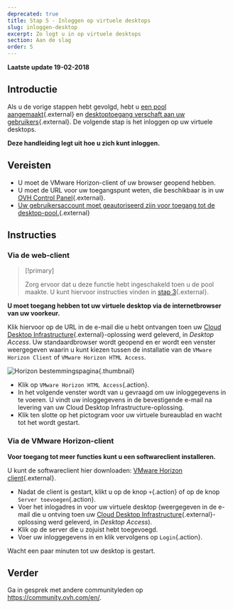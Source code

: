 ```yaml
---
deprecated: true
title: Stap 5 - Inloggen op virtuele desktops
slug: inloggen-desktop
excerpt: Zo logt u in op virtuele desktops
section: Aan de slag
order: 5
---
```


**Laatste update 19-02-2018**

## Introductie

Als u de vorige stappen hebt gevolgd, hebt u [een pool aangemaakt](https://docs.ovh.com/nl/cloud-desktop-infrastructure/howto-create-pool/){.external} en [desktoptoegang verschaft aan uw gebruikers](https://docs.ovh.com/nl/cloud-desktop-infrastructure/attribution-desk/){.external}. De volgende stap is het inloggen op uw virtuele desktops.

**Deze handleiding legt uit hoe u zich kunt inloggen.**

## Vereisten

- U moet de VMware Horizon-client of uw browser geopend hebben.
- U moet de URL voor uw toegangspunt weten, die beschikbaar is in uw [OVH Control Panel](https://www.ovh.com/auth/?action=gotomanager&from=https://www.ovh.nl/&ovhSubsidiary=nl){.external}.
- [Uw gebruikersaccount moet geautoriseerd zijn voor toegang tot de desktop-pool.](https://docs.ovh.com/nl/cloud-desktop-infrastructure/attribution-desk/){.external}


## Instructies

### Via de web-client


> [!primary]
>
> Zorg ervoor dat u deze functie hebt ingeschakeld toen u de pool maakte. U kunt hiervoor instructies vinden in [stap 3](https://docs.ovh.com/nl/cloud-desktop-infrastructure/attribution-desk/){.external}.
> 

**U moet toegang hebben tot uw virtuele desktop via de internetbrowser van uw voorkeur.**

Klik hiervoor op de URL in de e-mail die u hebt ontvangen toen uw [Cloud Desktop Infrastructure](https://www.ovh.com/nl/cloud/cloud-desktop/infrastructure/){.external}-oplossing werd geleverd, in *Desktop Access*. Uw standaardbrowser wordt geopend en er wordt een venster weergegeven waarin u kunt kiezen tussen de installatie van de `VMware Horizon Client` of `VMware Horizon HTML Access`.

![ Horizon bestemmingspagina](images/1200.png){.thumbnail}

- Klik op `VMware Horizon HTML Access`{.action}.
- In het volgende venster wordt van u gevraagd om uw inloggegevens in te voeren. U vindt uw inloggegevens in de bevestigende e-mail na levering van uw Cloud Desktop Infrastructure-oplossing.
- Klik ten slotte op het pictogram voor uw virtuele bureaublad en wacht tot het wordt gestart.


### Via de VMware Horizon-client

**Voor toegang tot meer functies kunt u een softwareclient installeren.**

U kunt de softwareclient hier downloaden: [VMware Horizon client](https://my.vmware.com/en/web/vmware/info/slug/desktop_end_user_computing/vmware_horizon_clients/4_0){.external}.

- Nadat de client is gestart, klikt u op de knop `+`{.action} of op de knop `Server toevoegen`{.action}.
- Voer het inlogadres in voor uw virtuele desktop (weergegeven in de e-mail die u ontving toen uw [Cloud Desktop Infrastructure](https://www.ovh.com/nl/cloud/cloud-desktop/infrastructure/){.external}-oplossing werd geleverd, in *Desktop Access*).
- Klik op de server die u zojuist hebt toegevoegd.
- Voer uw inloggegevens in en klik vervolgens op `Login`{.action}.

Wacht een paar minuten tot uw desktop is gestart.

## Verder

Ga in gesprek met andere communityleden op <https://community.ovh.com/en/>.